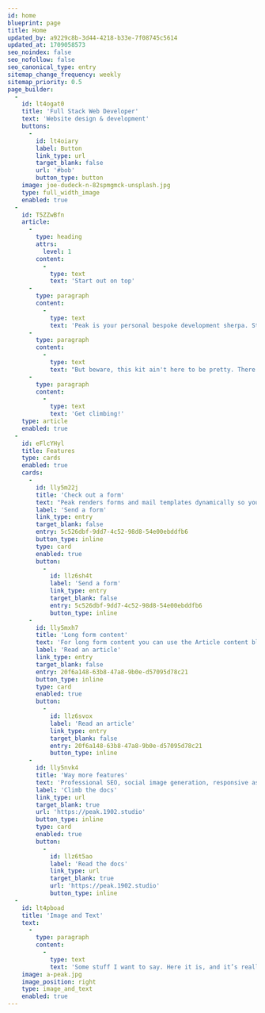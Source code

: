 ```yaml
---
id: home
blueprint: page
title: Home
updated_by: a9229c8b-3d44-4218-b33e-7f08745c5614
updated_at: 1709058573
seo_noindex: false
seo_nofollow: false
seo_canonical_type: entry
sitemap_change_frequency: weekly
sitemap_priority: 0.5
page_builder:
  -
    id: lt4ogat0
    title: 'Full Stack Web Developer'
    text: 'Website design & development'
    buttons:
      -
        id: lt4oiary
        label: Button
        link_type: url
        target_blank: false
        url: '#bob'
        button_type: button
    image: joe-dudeck-n-82spmgmck-unsplash.jpg
    type: full_width_image
    enabled: true
  -
    id: T5ZZwBfn
    article:
      -
        type: heading
        attrs:
          level: 1
        content:
          -
            type: text
            text: 'Start out on top'
      -
        type: paragraph
        content:
          -
            type: text
            text: 'Peak is your personal bespoke development sherpa. Start every project with this kit full of development goodies. '
      -
        type: paragraph
        content:
          -
            type: text
            text: "But beware, this kit ain't here to be pretty. There are some examples of what Peak can do, but the rest is up to you. "
      -
        type: paragraph
        content:
          -
            type: text
            text: 'Get climbing!'
    type: article
    enabled: true
  -
    id: eFlcYHyl
    title: Features
    type: cards
    enabled: true
    cards:
      -
        id: lly5m22j
        title: 'Check out a form'
        text: "Peak renders forms and mail templates dynamically so you can add as many forms as you'd like, just by creating them in the CP. Peak ships with a default basic contact form you can edit."
        label: 'Send a form'
        link_type: entry
        target_blank: false
        entry: 5c526dbf-9dd7-4c52-98d8-54e00ebddfb6
        button_type: inline
        type: card
        enabled: true
        button:
          -
            id: llz6sh4t
            label: 'Send a form'
            link_type: entry
            target_blank: false
            entry: 5c526dbf-9dd7-4c52-98d8-54e00ebddfb6
            button_type: inline
      -
        id: lly5mxh7
        title: 'Long form content'
        text: 'For long form content you can use the Article content block. This is a Bard fieldtypeopen in new window with multiple sets of fields that are regularly used in longer articles.'
        label: 'Read an article'
        link_type: entry
        target_blank: false
        entry: 20f6a148-63b8-47a8-9b0e-d57095d78c21
        button_type: inline
        type: card
        enabled: true
        button:
          -
            id: llz6svox
            label: 'Read an article'
            link_type: entry
            target_blank: false
            entry: 20f6a148-63b8-47a8-9b0e-d57095d78c21
            button_type: inline
      -
        id: lly5nvk4
        title: 'Way more features'
        text: 'Professional SEO, social image generation, responsive assets, appearance globals, favicons generation, search templates, dark mode support with toggle, pagination template, search and additional bottles of oxygen.'
        label: 'Climb the docs'
        link_type: url
        target_blank: true
        url: 'https://peak.1902.studio'
        button_type: inline
        type: card
        enabled: true
        button:
          -
            id: llz6t5ao
            label: 'Read the docs'
            link_type: url
            target_blank: true
            url: 'https://peak.1902.studio'
            button_type: inline
  -
    id: lt4pboad
    title: 'Image and Text'
    text:
      -
        type: paragraph
        content:
          -
            type: text
            text: 'Some stuff I want to say. Here it is, and it’s really nice!'
    image: a-peak.jpg
    image_position: right
    type: image_and_text
    enabled: true
---
```


